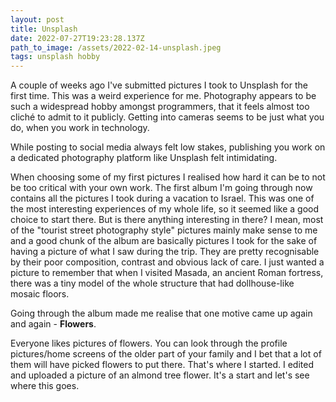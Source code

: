 ```yaml
---
layout: post
title: Unsplash
date: 2022-07-27T19:23:28.137Z
path_to_image: /assets/2022-02-14-unsplash.jpeg
tags: unsplash hobby
---
```


A couple of weeks ago I've submitted pictures I took to Unsplash for the first time.
This was a weird experience for me. Photography appears to be such a widespread hobby amongst programmers, that it feels almost too cliché to admit to it publicly. 
Getting into cameras seems to be just what you do, when you work in technology.

While posting to social media always felt low stakes, publishing you work on a dedicated photography platform like Unsplash felt intimidating.

When choosing some of my first pictures I realised how hard it can be to not be too critical with your own work. 
The first album I'm going through now contains all the pictures I took during a vacation to Israel. 
This was one of the most interesting experiences of my whole life, so it seemed like a good choice to start there. 
But is there anything interesting in there? 
I mean, most of the "tourist street photography style" pictures mainly make sense to me and a good chunk of the album are basically pictures I took for the sake of having a picture of what I saw during the trip. 
They are pretty recognisable by their poor composition, contrast and obvious lack of care. 
I just wanted a picture to remember that when I visited Masada, an ancient Roman fortress, there was a tiny model of the whole structure that had dollhouse-like mosaic floors.

Going through the album made me realise that one motive came up again and again - **Flowers**.

Everyone likes pictures of flowers. You can look through the profile pictures/home screens of the older part of your family and I bet that a lot of them will have picked flowers to put there. 
That's where I started. 
I edited and uploaded a picture of an almond tree flower. It's a start and let's see where this goes.